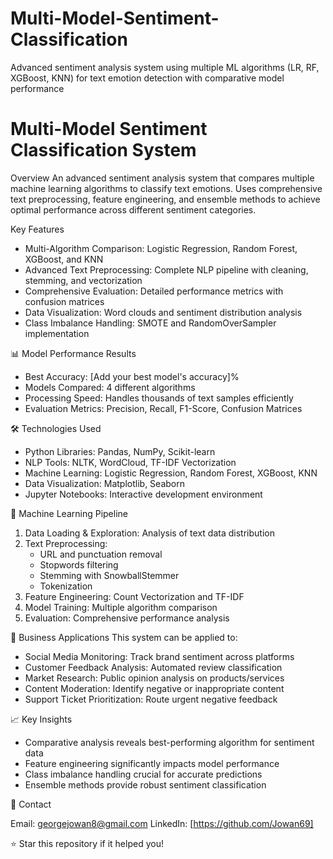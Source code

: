 # Multi-Model-Sentiment-Classification
Advanced sentiment analysis system using multiple ML algorithms (LR, RF, XGBoost, KNN) for text emotion detection with comparative model performance

# Multi-Model Sentiment Classification System

 Overview
An advanced sentiment analysis system that compares multiple machine learning algorithms to classify text emotions. Uses comprehensive text preprocessing, feature engineering, and ensemble methods to achieve optimal performance across different sentiment categories.

 Key Features
- Multi-Algorithm Comparison: Logistic Regression, Random Forest, XGBoost, and KNN
- Advanced Text Preprocessing: Complete NLP pipeline with cleaning, stemming, and vectorization
- Comprehensive Evaluation: Detailed performance metrics with confusion matrices
- Data Visualization: Word clouds and sentiment distribution analysis
- Class Imbalance Handling: SMOTE and RandomOverSampler implementation

📊 Model Performance Results
- Best Accuracy: [Add your best model's accuracy]%
- Models Compared: 4 different algorithms
- Processing Speed: Handles thousands of text samples efficiently
- Evaluation Metrics: Precision, Recall, F1-Score, Confusion Matrices

🛠️ Technologies Used
- Python Libraries: Pandas, NumPy, Scikit-learn
- NLP Tools: NLTK, WordCloud, TF-IDF Vectorization
- Machine Learning: Logistic Regression, Random Forest, XGBoost, KNN
- Data Visualization: Matplotlib, Seaborn
- Jupyter Notebooks: Interactive development environment

🔄 Machine Learning Pipeline
1. Data Loading & Exploration: Analysis of text data distribution
2. Text Preprocessing: 
   - URL and punctuation removal
   - Stopwords filtering
   - Stemming with SnowballStemmer
   - Tokenization
3. Feature Engineering: Count Vectorization and TF-IDF
4. Model Training: Multiple algorithm comparison
5. Evaluation: Comprehensive performance analysis

💼 Business Applications
This system can be applied to:
- Social Media Monitoring: Track brand sentiment across platforms
- Customer Feedback Analysis: Automated review classification
- Market Research: Public opinion analysis on products/services
- Content Moderation: Identify negative or inappropriate content
- Support Ticket Prioritization: Route urgent negative feedback

📈 Key Insights
- Comparative analysis reveals best-performing algorithm for sentiment data
- Feature engineering significantly impacts model performance
- Class imbalance handling crucial for accurate predictions
- Ensemble methods provide robust sentiment classification

📧 Contact

Email: georgejowan8@gmail.com
LinkedIn: [https://github.com/Jowan69]


⭐ Star this repository if it helped you!

